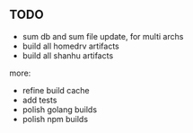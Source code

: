 ## TODO

- sum db and sum file update, for multi archs
- build all homedrv artifacts
- build all shanhu artifacts

more:

- refine build cache
- add tests
- polish golang builds
- polish npm builds
